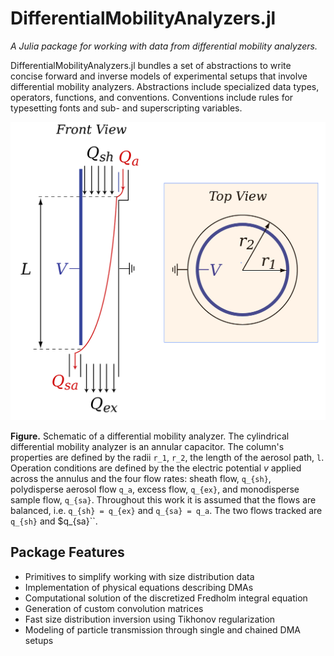 # DifferentialMobilityAnalyzers.jl

*A Julia package for working with data from differential mobility analyzers.*

DifferentialMobilityAnalyzers.jl bundles a set of abstractions to write concise forward and inverse models of experimental setups that involve  differential mobility analyzers. Abstractions include specialized data types, operators, functions, and conventions. Conventions include rules for typesetting fonts and sub- and superscripting variables. 

![](nbs1_f01.png)

**Figure.** Schematic of a differential mobility analyzer. The cylindrical differential mobility analyzer is an annular capacitor. The column's properties are defined by the radii ``r_1``, ``r_2``, the length of the aerosol path, ``l``. Operation conditions are defined by the the electric potential $v$ applied across the annulus and the four flow rates: sheath flow, ``q_{sh}``, polydisperse aerosol flow ``q_a``, excess flow, ``q_{ex}``, and monodisperse sample flow, ``q_{sa}``. Throughout this work it is assumed that the flows are balanced, i.e. ``q_{sh} = q_{ex}`` and ``q_{sa} = q_a``. The two flows tracked are ``q_{sh}`` and $q_{sa}``. 

## Package Features

- Primitives to simplify working with size distribution data
- Implementation of physical equations describing DMAs
- Computational solution of the discretized Fredholm integral equation
- Generation of custom convolution matrices 
- Fast size distribution inversion using Tikhonov regularization
- Modeling of particle transmission through single and chained DMA setups